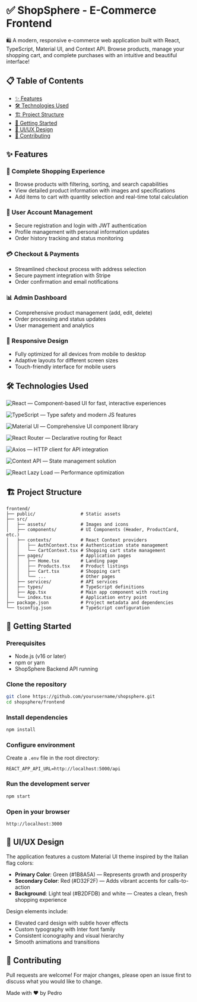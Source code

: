 # ✅ ShopSphere - E-Commerce Frontend

🛍️ A modern, responsive e-commerce web application built with React, TypeScript, Material UI, and Context API. Browse products, manage your shopping cart, and complete purchases with an intuitive and beautiful interface!

## 📋 Table of Contents
- [✨ Features](#-features)
- [🛠️ Technologies Used](#️-technologies-used)
- [🏗️ Project Structure](#️-project-structure)
- [🚀 Getting Started](#-getting-started)
- [🎨 UI/UX Design](#-uiux-design)
- [👥 Contributing](#-contributing)

## ✨ Features

### 🛒 Complete Shopping Experience
- Browse products with filtering, sorting, and search capabilities
- View detailed product information with images and specifications
- Add items to cart with quantity selection and real-time total calculation

### 👤 User Account Management
- Secure registration and login with JWT authentication
- Profile management with personal information updates
- Order history tracking and status monitoring

### 💳 Checkout & Payments
- Streamlined checkout process with address selection
- Secure payment integration with Stripe
- Order confirmation and email notifications

### 📊 Admin Dashboard
- Comprehensive product management (add, edit, delete)
- Order processing and status updates
- User management and analytics

### 📱 Responsive Design
- Fully optimized for all devices from mobile to desktop
- Adaptive layouts for different screen sizes
- Touch-friendly interface for mobile users

## 🛠️ Technologies Used

![React](https://img.shields.io/badge/React-19-61DAFB?style=for-the-badge&logo=react) — Component-based UI for fast, interactive experiences

![TypeScript](https://img.shields.io/badge/TypeScript-4.9-3178C6?style=for-the-badge&logo=typescript) — Type safety and modern JS features

![Material UI](https://img.shields.io/badge/Material_UI-7.2-0081CB?style=for-the-badge&logo=mui) — Comprehensive UI component library

![React Router](https://img.shields.io/badge/React_Router-7.6-CA4245?style=for-the-badge&logo=react-router) — Declarative routing for React

![Axios](https://img.shields.io/badge/Axios-1.10-5A29E4?style=for-the-badge&logo=axios) — HTTP client for API integration

![Context API](https://img.shields.io/badge/Context_API-Built_in-61DAFB?style=for-the-badge&logo=react) — State management solution

![React Lazy Load](https://img.shields.io/badge/React_Lazy_Load-1.6-61DAFB?style=for-the-badge&logo=react) — Performance optimization

## 🏗️ Project Structure

```
frontend/
├── public/                 # Static assets
├── src/
│   ├── assets/             # Images and icons
│   ├── components/         # UI Components (Header, ProductCard, etc.)
│   ├── contexts/           # React Context providers
│   │   ├── AuthContext.tsx # Authentication state management
│   │   └── CartContext.tsx # Shopping cart state management
│   ├── pages/              # Application pages
│   │   ├── Home.tsx        # Landing page
│   │   ├── Products.tsx    # Product listings
│   │   ├── Cart.tsx        # Shopping cart
│   │   └── ...             # Other pages
│   ├── services/           # API services
│   ├── types/              # TypeScript definitions
│   ├── App.tsx             # Main app component with routing
│   └── index.tsx           # Application entry point
├── package.json            # Project metadata and dependencies
└── tsconfig.json           # TypeScript configuration
```

## 🚀 Getting Started

### Prerequisites
- Node.js (v16 or later)
- npm or yarn
- ShopSphere Backend API running

### Clone the repository
```bash
git clone https://github.com/yourusername/shopsphere.git
cd shopsphere/frontend
```

### Install dependencies
```bash
npm install
```

### Configure environment
Create a `.env` file in the root directory:
```
REACT_APP_API_URL=http://localhost:5000/api
```

### Run the development server
```bash
npm start
```

### Open in your browser
```
http://localhost:3000
```

## 🎨 UI/UX Design

The application features a custom Material UI theme inspired by the Italian flag colors:

- **Primary Color**: Green (#1B8A5A) — Represents growth and prosperity
- **Secondary Color**: Red (#D32F2F) — Adds vibrant accents for calls-to-action
- **Background**: Light teal (#B2DFDB) and white — Creates a clean, fresh shopping experience

Design elements include:
- Elevated card design with subtle hover effects
- Custom typography with Inter font family
- Consistent iconography and visual hierarchy
- Smooth animations and transitions

## 👥 Contributing

Pull requests are welcome! For major changes, please open an issue first to discuss what you would like to change.

Made with ❤️ by Pedro
